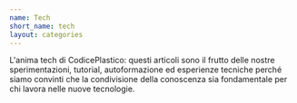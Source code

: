 ```yaml
---
name: Tech
short_name: tech
layout: categories
---
```

L'anima tech di CodicePlastico: questi articoli sono il frutto delle nostre sperimentazioni, tutorial, autoformazione ed esperienze tecniche perché siamo convinti che la condivisione della conoscenza sia fondamentale per chi lavora nelle nuove tecnologie.